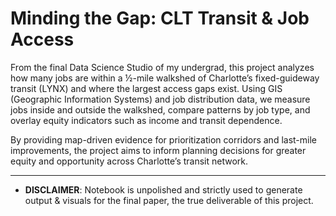 # Minding the Gap: CLT Transit & Job Access

From the final Data Science Studio of my undergrad, this project analyzes how many jobs are within a ½-mile walkshed of Charlotte’s fixed-guideway transit (LYNX) and where the largest access gaps exist. Using GIS (Geographic Information Systems) and job distribution data, we measure jobs inside and outside the walkshed, compare patterns by job type, and overlay equity indicators such as income and transit dependence.

By providing map-driven evidence for prioritization corridors and last-mile improvements, the project aims to inform planning decisions for greater equity and opportunity across Charlotte’s transit network.

---
- **DISCLAIMER**: Notebook is unpolished and strictly used to generate output & visuals for the final paper, the true deliverable of this project. 
